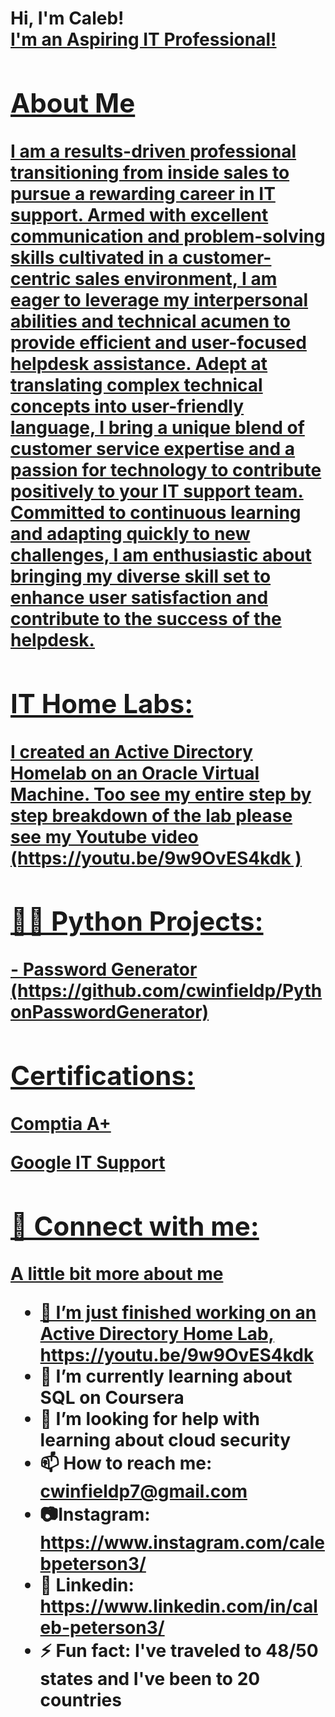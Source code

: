 <h1>Hi, I'm Caleb! <br/><a href="[https://github.com/cwinfieldp]"> I'm an Aspiring IT Professional!

<h2> About Me </h2>
I am a results-driven professional transitioning from inside sales to pursue a rewarding career in IT support. Armed with excellent communication and problem-solving skills cultivated in a customer-centric sales environment, I am eager to leverage my interpersonal abilities and technical acumen to provide efficient and user-focused helpdesk assistance. Adept at translating complex technical concepts into user-friendly language, I bring a unique blend of customer service expertise and a passion for technology to contribute positively to your IT support team. Committed to continuous learning and adapting quickly to new challenges, I am enthusiastic about bringing my diverse skill set to enhance user satisfaction and contribute to the success of the helpdesk.


<h2> IT Home Labs:</h2>
I created an Active Directory Homelab on an Oracle Virtual Machine. Too see my entire step by step breakdown of the lab please see my Youtube video (https://youtu.be/9w9OvES4kdk )
<h2>👨‍💻 Python Projects:</h2>
- Password Generator (https://github.com/cwinfieldp/PythonPasswordGenerator)
<h2> Certifications:</h2>
<b> Comptia A+ </b>

<b> Google IT Support </b> 
<h2> 🤳 Connect with me:</h2>



A little bit more about me
- 🔭 I’m just finished working on an Active Directory Home Lab, https://youtu.be/9w9OvES4kdk
- 🌱 I’m currently learning about SQL on Coursera
- 🤔 I’m looking for help with learning about cloud security
- 📫 How to reach me: cwinfieldp7@gmail.com
- 📷Instagram: https://www.instagram.com/calebpeterson3/
- 💼 Linkedin: https://www.linkedin.com/in/caleb-peterson3/
- ⚡ Fun fact: I've traveled to 48/50 states and I've been to 20 countries
